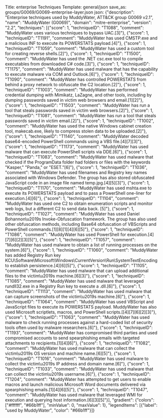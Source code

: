 Title: enterprise Techniques
Template: general/json
save_as: groups/G0069/G0069-enterprise-layer.json
json: {"description": "Enterprise techniques used by MuddyWater, ATT&CK group G0069 v2.1", "name": "MuddyWater (G0069)", "domain": "mitre-enterprise", "version": "2.2", "techniques": [{"score": 1, "techniqueID": "T1088", "comment": "MuddyWater uses various techniques to bypass UAC.[3]"}, {"score": 1, "techniqueID": "T1191", "comment": "MuddyWater has used CMSTP.exe and a malicious INF to execute its POWERSTATS payload.[4]"}, {"score": 1, "techniqueID": "T1059", "comment": "MuddyWater has used a custom tool for creating reverse shells.[2]"}, {"score": 1, "techniqueID": "T1500", "comment": "MuddyWater has used the .NET csc.exe tool to compile executables from downloaded C# code.[3]"}, {"score": 1, "techniqueID": "T1175", "comment": "MuddyWater has used malware that has the capability to execute malware via COM and Outlook.[6]"}, {"score": 1, "techniqueID": "T1090", "comment": "MuddyWater has controlled POWERSTATS from behind a proxy network to obfuscate the C2 location.[2]"}, {"score": 1, "techniqueID": "T1003", "comment": "MuddyWater has performed credential dumping with Mimikatz, LaZagne, and other tools, including by dumping passwords saved in victim web browsers and email.[1][2]"}, {"score": 1, "techniqueID": "T1503", "comment": "MuddyWater has run a tool that steals passwords saved in victim web browsers.[2]"}, {"score": 1, "techniqueID": "T1081", "comment": "MuddyWater has run a tool that steals passwords saved in victim email.[2]"}, {"score": 1, "techniqueID": "T1002", "comment": "MuddyWater has used the native Windows cabinet creation tool, makecab.exe, likely to compress stolen data to be uploaded.[2]"}, {"score": 1, "techniqueID": "T1140", "comment": "MuddyWater decoded base64-encoded PowerShell commands using a VBS file.[4][7][3]"}, {"score": 1, "techniqueID": "T1173", "comment": "MuddyWater has used malware that can execute PowerShell scripts via DDE.[6]"}, {"score": 1, "techniqueID": "T1083", "comment": "MuddyWater has used malware that checked if the ProgramData folder had folders or files with the keywords \"Kasper,\" \"Panda,\" or \"ESET.\"[6]"}, {"score": 1, "techniqueID": "T1036", "comment": "MuddyWater has used filenames and Registry key names associated with Windows Defender. The group has also stored obfuscated JavaScript code in an image file named temp.jpg.[4][5][3]"}, {"score": 1, "techniqueID": "T1170", "comment": "MuddyWater has used mshta.exe to execute its POWERSTATS payload and to pass a PowerShell one-liner for execution.[4][6]"}, {"score": 1, "techniqueID": "T1104", "comment": "MuddyWater has used one C2 to obtain enumeration scripts and monitor web logs, but a different C2 to send data back. [5]"}, {"score": 1, "techniqueID": "T1027", "comment": "MuddyWater has used Daniel Bohannon\u2019s Invoke-Obfuscation framework. The group has also used other obfuscation methods, including Base64 obfuscation of VBScripts and PowerShell commands.[1][8][1][4][6][5]"}, {"score": 1, "techniqueID": "T1086", "comment": "MuddyWater has used PowerShell for execution.[4][7][6][2][3][5]"}, {"score": 1, "techniqueID": "T1057", "comment": "MuddyWater has used malware to obtain a list of running processes on the system.[6]"}, {"score": 1, "techniqueID": "T1060", "comment": "MuddyWater has added Registry Run key KCU\\Software\\Microsoft\\Windows\\CurrentVersion\\Run\\SystemTextEncoding to establish persistence.[4][6][5]"}, {"score": 1, "techniqueID": "T1105", "comment": "MuddyWater has used malware that can upload additional files to the victim\u2019s machine.[6][3]"}, {"score": 1, "techniqueID": "T1085", "comment": "MuddyWater has used malware that leveraged rundll32.exe in a Registry Run key to execute a .dll.[6]"}, {"score": 1, "techniqueID": "T1113", "comment": "MuddyWater has used malware that can capture screenshots of the victim\u2019s machine.[6]"}, {"score": 1, "techniqueID": "T1064", "comment": "MuddyWater has used VBScript and JavaScript files to execute its POWERSTATS payload. MuddyWater has also used Microsoft scriptlets, macros, and PowerShell scripts.[[4][7][6][2][3]"}, {"score": 1, "techniqueID": "T1063", "comment": "MuddyWater has used malware to check running processes against a hard-coded list of security tools often used by malware researchers.[6]"}, {"score": 1, "techniqueID": "T1193", "comment": "MuddyWater has compromised third parties and used compromised accounts to send spearphishing emails with targeted attachments to recipients.[1][4][6]"}, {"score": 1, "techniqueID": "T1082", "comment": "MuddyWater has used malware that can collect the victim\u2019s OS version and machine name.[6][5]"}, {"score": 1, "techniqueID": "T1016", "comment": "MuddyWater has used malware to collect the victim\u2019s IP address and domain name.[6]"}, {"score": 1, "techniqueID": "T1033", "comment": "MuddyWater has used malware that can collect the victim\u2019s username.[6]"}, {"score": 1, "techniqueID": "T1204", "comment": "MuddyWater has attempted to get users to enable macros and launch malicious Microsoft Word documents delivered via spearphishing emails.[1][4][6][5]"}, {"score": 1, "techniqueID": "T1047", "comment": "MuddyWater has used malware that leveraged WMI for execution and querying host information.[6][3][5]"}], "gradient": {"colors": ["#ffffff", "#66b1ff"], "minValue": 0, "maxValue": 1}, "legendItems": [{"label": "used by MuddyWater", "color": "#66b1ff"}]}